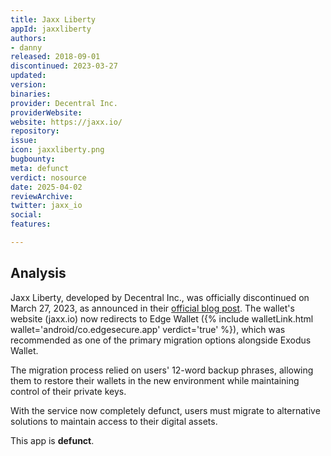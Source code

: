 ```yaml
---
title: Jaxx Liberty
appId: jaxxliberty
authors:
- danny
released: 2018-09-01
discontinued: 2023-03-27
updated: 
version: 
binaries: 
provider: Decentral Inc.
providerWebsite: 
website: https://jaxx.io/
repository: 
issue: 
icon: jaxxliberty.png
bugbounty: 
meta: defunct
verdict: nosource
date: 2025-04-02
reviewArchive: 
twitter: jaxx_io
social: 
features: 

---
```


## Analysis

Jaxx Liberty, developed by Decentral Inc., was officially discontinued on March 27, 2023, as announced in their [official blog post](https://blog.jaxx.io/sunsetting-jaxx-liberty-what-you-need-to-know). The wallet's website (jaxx.io) now redirects to Edge Wallet ({% include walletLink.html wallet='android/co.edgesecure.app' verdict='true' %}), which was recommended as one of the primary migration options alongside Exodus Wallet.

The migration process relied on users' 12-word backup phrases, allowing them to restore their wallets in the new environment while maintaining control of their private keys.

With the service now completely defunct, users must migrate to alternative solutions to maintain access to their digital assets. 

This app is  **defunct**.

